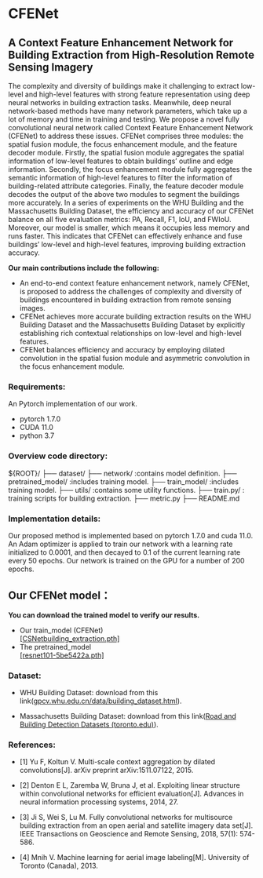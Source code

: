 # CFENet

## A Context Feature Enhancement Network for Building Extraction from High-Resolution Remote Sensing Imagery

The complexity and diversity of buildings make it challenging to extract low-level and high-level features with strong feature representation using deep neural networks in building extraction tasks. Meanwhile, deep neural network-based methods have many network parameters, which take up a lot of memory and time in training and testing. We propose a novel fully convolutional neural network called Context Feature Enhancement Network (CFENet) to address these issues. CFENet comprises three modules: the spatial fusion module, the focus enhancement module, and the feature decoder module. Firstly, the spatial fusion module aggregates the spatial information of low-level features to obtain buildings’ outline and edge information. Secondly, the focus enhancement module fully aggregates the semantic information of high-level features to filter the information of building-related attribute categories. Finally, the feature decoder module decodes the output of the above two modules to segment the buildings more accurately. In a series of experiments on the WHU Building and the Massachusetts Building Dataset, the efficiency and accuracy of our CFENet balance on all five evaluation metrics: PA, Recall, F1, IoU, and FWIoU. Moreover, our model is smaller, which means it occupies less memory and runs faster. This indicates that CFENet can effectively enhance and fuse buildings’ low-level and high-level features, improving building extraction accuracy.

**Our main contributions include the following:**

- An end-to-end context feature enhancement network, namely CFENet, is proposed to address the challenges of complexity and diversity of buildings encountered in building extraction from remote sensing images.
- CFENet achieves more accurate building extraction results on the WHU Building Dataset and the Massachusetts Building Dataset by explicitly establishing rich contextual relationships on low-level and high-level features.
- CFENet balances efficiency and accuracy by employing dilated convolution in the spatial fusion module and asymmetric convolution in the focus enhancement module.

### Requirements:

An Pytorch implementation of our work.

- pytorch 1.7.0
- CUDA 11.0
- python 3.7

### Overview code directory:

${ROOT}/
 ├── dataset/
 ├── network/ :contains model definition.
 ├── pretrained_model/ :includes training model.
 ├── train_model/ :includes training model.
 ├── utils/ :contains some utility functions.
 ├── train.py/ : training scripts for building extraction.
 ├── metric.py
 ├── README.md

### Implementation details:

Our proposed method is implemented based on pytorch 1.7.0 and cuda 11.0. An Adam optimizer is applied to train our network with a learning rate initialized to 0.0001, and then decayed to 0.1 of the current learning rate every 50 epochs. Our network is trained on the GPU for a number of 200 epochs.

## Our CFENet model：

**You can download the trained model to verify our results.**

- Our train_model (CFENet)\
  [[CSNetbuilding_extraction.pth]](https://drive.google.com/file/d/1lBFwepbbZjTcmf4WCiHPnbNpbBS-wxEf/view?usp=sharing)
- The pretrained_model\
  [[resnet101-5be5422a.pth]](https://drive.google.com/file/d/1W-bKdYJCyunaKDVU-zucyJ20vKBryX4J/view?usp=sharing)

### Dataset:

- WHU Building Dataset: download from this link([gpcv.whu.edu.cn/data/building_dataset.html](http://gpcv.whu.edu.cn/data/building_dataset.html)).
  
- Massachusetts Building Dataset: download from this link([Road and Building Detection Datasets (toronto.edu)](https://www.cs.toronto.edu/~vmnih/data/)).
  

### References:

- [1] Yu F, Koltun V. Multi-scale context aggregation by dilated convolutions[J]. arXiv preprint arXiv:1511.07122, 2015.
  
- [2] Denton E L, Zaremba W, Bruna J, et al. Exploiting linear structure within convolutional networks for efficient evaluation[J]. Advances in neural information processing systems, 2014, 27.
  
- [3] Ji S, Wei S, Lu M. Fully convolutional networks for multisource building extraction from an open aerial and satellite imagery data set[J]. IEEE Transactions on Geoscience and Remote Sensing, 2018, 57(1): 574-586.
  
- [4] Mnih V. Machine learning for aerial image labeling[M]. University of Toronto (Canada), 2013.
